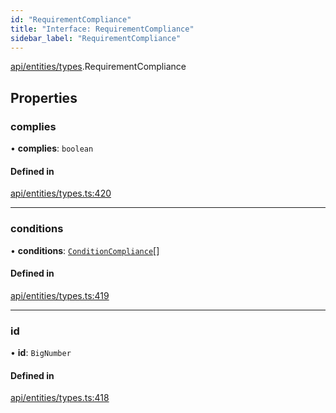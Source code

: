 ```yaml
---
id: "RequirementCompliance"
title: "Interface: RequirementCompliance"
sidebar_label: "RequirementCompliance"
---
```


[api/entities/types](../../../../../modules/API/Entities/Types/Types.md).RequirementCompliance

## Properties

### complies

• **complies**: `boolean`

#### Defined in

[api/entities/types.ts:420](https://github.com/PolymeshAssociation/polymesh-sdk/blob/8a9e72221/src/api/entities/types.ts#L420)

___

### conditions

• **conditions**: [`ConditionCompliance`](../ConditionCompliance/ConditionCompliance.md)[]

#### Defined in

[api/entities/types.ts:419](https://github.com/PolymeshAssociation/polymesh-sdk/blob/8a9e72221/src/api/entities/types.ts#L419)

___

### id

• **id**: `BigNumber`

#### Defined in

[api/entities/types.ts:418](https://github.com/PolymeshAssociation/polymesh-sdk/blob/8a9e72221/src/api/entities/types.ts#L418)
